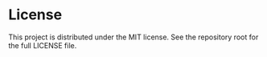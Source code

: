 # License

This project is distributed under the MIT license. See the repository root for the full LICENSE file.
